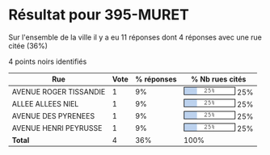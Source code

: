 # Résultat pour 395-MURET

Sur l'ensemble de la ville il y a eu 11 réponses dont 4 réponses avec une rue citée (36%)

4 points noirs identifiés

| Rue | Vote | % réponses | % Nb rues cités|
|-----|------|------------|----------------|
| AVENUE ROGER TISSANDIE | 1 | 9% | <img src="../../img/bar_25.gif" />&nbsp;25%|
| ALLEE ALLEES NIEL | 1 | 9% | <img src="../../img/bar_25.gif" />&nbsp;25%|
| AVENUE DES PYRENEES | 1 | 9% | <img src="../../img/bar_25.gif" />&nbsp;25%|
| AVENUE HENRI PEYRUSSE | 1 | 9% | <img src="../../img/bar_25.gif" />&nbsp;25%|
| **Total** | 4 | 36% | 100%|
